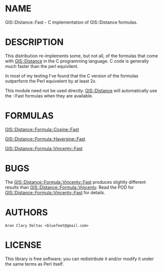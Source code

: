# NAME

GIS::Distance::Fast - C implementation of GIS::Distance formulas.

# DESCRIPTION

This distribution re-implements some, but not all, of the formulas
that come with [GIS::Distance](https://metacpan.org/pod/GIS::Distance) in the C programming language.  C code
is generally much faster than the perl equivilent.

In most of my testing I've found that the C version of the formulas
outperform the Perl equivelent by at least 2x.

This module need not be used directly.  [GIS::Distance](https://metacpan.org/pod/GIS::Distance) will automatically
use the ::Fast formulas when they are available.

# FORMULAS

[GIS::Distance::Formula::Cosine::Fast](https://metacpan.org/pod/GIS::Distance::Formula::Cosine::Fast)

[GIS::Distance::Formula::Haversine::Fast](https://metacpan.org/pod/GIS::Distance::Formula::Haversine::Fast)

[GIS::Distance::Formula::Vincenty::Fast](https://metacpan.org/pod/GIS::Distance::Formula::Vincenty::Fast)

# BUGS

The [GIS::Distance::Formula::Vincenty::Fast](https://metacpan.org/pod/GIS::Distance::Formula::Vincenty::Fast) produces slightly different results than
[GIS::Distance::Formula::Vincenty](https://metacpan.org/pod/GIS::Distance::Formula::Vincenty).  Read the POD for [GIS::Distance::Formula::Vincenty::Fast](https://metacpan.org/pod/GIS::Distance::Formula::Vincenty::Fast)
for details.

# AUTHORS

    Aran Clary Deltac <bluefeet@gmail.com>

# LICENSE

This library is free software; you can redistribute it and/or modify
it under the same terms as Perl itself.
